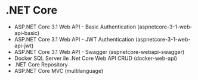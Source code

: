# .NET Core 

 - ASP.NET Core 3.1 Web API - Basic Authentication (aspnetcore-3-1-web-api-basic)
 - ASP.NET Core 3.1 Web API - JWT Authentication (aspnetcore-3-1-web-api-jwt)
 - ASP.NET Core 3.1 Web API - Swagger (aspnetcore-webapi-swagger)
 - Docker SQL Server ile .Net Core Web API CRUD  (docker-web-api)
 - .NET Core Repository 
 - ASP.NET Core MVC (multilanguage)
